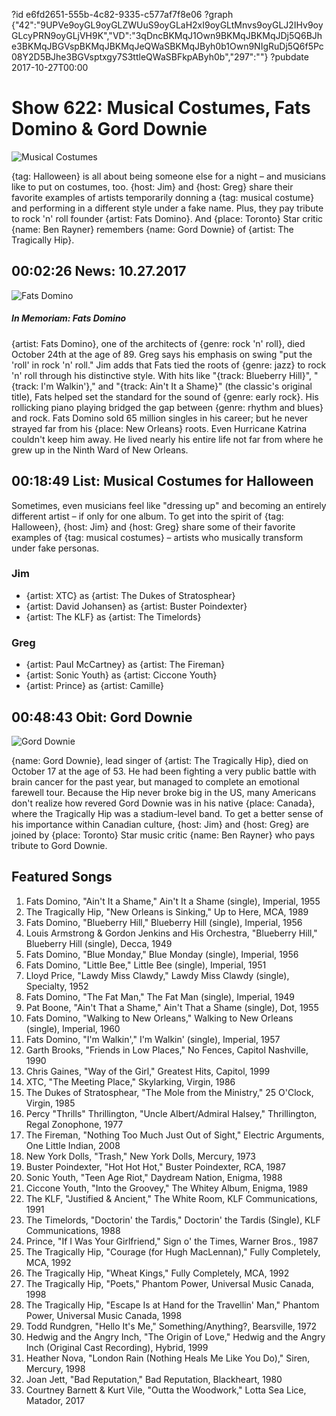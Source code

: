 ?id e6fd2651-555b-4c82-9335-c577af7f8e06
?graph {"42":"9UPVe9oyGL9oyGLZWUuS9oyGLaH2xI9oyGLtMnvs9oyGLJ2IHv9oyGLcyPRN9oyGLjVH9K","VD":"3qDncBKMqJ1Own9BKMqJBKMqJDj5Q6BJhe3BKMqJBGVspBKMqJBKMqJeQWaSBKMqJByh0b1Own9NIgRuDj5Q6f5Pc08Y2D5BJhe3BGVsptxgy7S3ttleQWaSBFkpAByh0b","297":""}
?pubdate 2017-10-27T00:00
# Show 622: Musical Costumes, Fats Domino & Gord Downie
![Musical Costumes](https://static.soundopinions.org/images/2017/musicalcostumes_web.jpg)

{tag: Halloween} is all about being someone else for a night – and musicians like to put on costumes, too. {host: Jim} and {host: Greg} share their favorite examples of artists temporarily donning a {tag: musical costume} and performing in a different style under a fake name. Plus, they pay tribute to rock 'n' roll founder {artist: Fats Domino}. And {place: Toronto} Star critic {name: Ben Rayner} remembers {name: Gord Downie} of {artist: The Tragically Hip}.


##  00:02:26 News: 10.27.2017
![Fats Domino](https://static.soundopinions.org/assets/622/420.jpg)

##### In Memoriam: Fats Domino

{artist: Fats Domino}, one of the architects of {genre: rock 'n' roll}, died October 24th at the age of 89. Greg says his emphasis on swing "put the 'roll' in rock 'n' roll." Jim adds that Fats tied the roots of {genre: jazz} to rock 'n' roll through his distinctive style. With hits like "{track: Blueberry Hill}", "{track: I'm Walkin'}," and "{track: Ain't It a Shame}" (the classic's original title), Fats helped set the standard for the sound of {genre: early rock}. His rollicking piano playing bridged the gap between {genre: rhythm and blues} and rock. Fats Domino sold 65 million singles in his career; but he never strayed far from his {place: New Orleans} roots. Even Hurricane Katrina couldn't keep him away. He lived nearly his entire life not far from where he grew up in the Ninth Ward of New Orleans.

## 00:18:49 List: Musical Costumes for Halloween
Sometimes, even musicians feel like "dressing up" and becoming an entirely different artist – if only for one album. To get into the spirit of {tag: Halloween}, {host: Jim} and {host: Greg} share some of their favorite examples of {tag: musical costumes} – artists who musically transform under fake personas.

### Jim
- {artist: XTC} as {artist: The Dukes of Stratosphear}
- {artist: David Johansen} as {artist: Buster Poindexter}
- {artist: The KLF} as {artist: The Timelords}

### Greg
- {artist: Paul McCartney} as {artist: The Fireman}
- {artist: Sonic Youth} as {artist: Ciccone Youth}
- {artist: Prince} as {artist: Camille}


## 00:48:43 Obit: Gord Downie

![Gord Downie](https://static.soundopinions.org/assets/622/2970.jpg)

{name: Gord Downie}, lead singer of {artist: The Tragically Hip}, died on October 17 at the age of 53. He had been fighting a very public battle with brain cancer for the past year, but managed to complete an emotional farewell tour. Because the Hip never broke big in the US, many Americans don't realize how revered Gord Downie was in his native {place: Canada}, where the Tragically Hip was a stadium-level band. To get a better sense of his importance within Canadian culture, {host: Jim} and {host: Greg} are joined by {place: Toronto} Star music critic {name: Ben Rayner} who pays tribute to Gord Downie.

## Featured Songs


1. Fats Domino, "Ain't It a Shame," Ain't It a Shame (single), Imperial, 1955
1. The Tragically Hip, "New Orleans is Sinking," Up to Here, MCA, 1989
1. Fats Domino, "Blueberry Hill," Blueberry Hill (single), Imperial, 1956
1. Louis Armstrong & Gordon Jenkins and His Orchestra, "Blueberry Hill," Blueberry Hill (single), Decca, 1949
1. Fats Domino, "Blue Monday," Blue Monday (single), Imperial, 1956
1. Fats Domino, "Little Bee," Little Bee (single), Imperial, 1951
1. Lloyd Price, "Lawdy Miss Clawdy," Lawdy Miss Clawdy (single), Specialty, 1952
1. Fats Domino, "The Fat Man," The Fat Man (single), Imperial, 1949
1. Pat Boone, "Ain't That a Shame," Ain't That a Shame (single), Dot, 1955
1. Fats Domino, "Walking to New Orleans," Walking to New Orleans (single), Imperial, 1960
1. Fats Domino, "I'm Walkin'," I'm Walkin' (single), Imperial, 1957
1. Garth Brooks, "Friends in Low Places," No Fences, Capitol Nashville, 1990
1. Chris Gaines, "Way of the Girl," Greatest Hits, Capitol, 1999
1. XTC, "The Meeting Place," Skylarking, Virgin, 1986
1. The Dukes of Stratosphear, "The Mole from the Ministry," 25 O'Clock, Virgin, 1985
1. Percy "Thrills" Thrillington, "Uncle Albert/Admiral Halsey," Thrillington, Regal Zonophone, 1977
1. The Fireman, "Nothing Too Much Just Out of Sight," Electric Arguments, One Little Indian, 2008
1. New York Dolls, "Trash," New York Dolls, Mercury, 1973
1. Buster Poindexter, "Hot Hot Hot," Buster Poindexter, RCA, 1987
1. Sonic Youth, "Teen Age Riot," Daydream Nation, Enigma, 1988
1. Ciccone Youth, "Into the Groovey," The Whitey Album, Enigma, 1989
1. The KLF, "Justified & Ancient," The White Room, KLF Communications, 1991
1. The Timelords, "Doctorin' the Tardis," Doctorin' the Tardis (Single), KLF Communications, 1988
1. Prince, "If I Was Your Girlfriend," Sign o' the Times, Warner Bros., 1987
1. The Tragically Hip, "Courage (for Hugh MacLennan)," Fully Completely, MCA, 1992
1. The Tragically Hip, "Wheat Kings," Fully Completely, MCA, 1992
1. The Tragically Hip, "Poets," Phantom Power, Universal Music Canada, 1998
1. The Tragically Hip, "Escape Is at Hand for the Travellin' Man," Phantom Power, Universal Music Canada, 1998
1. Todd Rundgren, "Hello It's Me," Something/Anything?, Bearsville, 1972
1. Hedwig and the Angry Inch, "The Origin of Love," Hedwig and the Angry Inch (Original Cast Recording), Hybrid, 1999
1. Heather Nova, "London Rain (Nothing Heals Me Like You Do)," Siren, Mercury, 1998
1. Joan Jett, "Bad Reputation," Bad Reputation, Blackheart, 1980
1. Courtney Barnett & Kurt Vile, "Outta the Woodwork," Lotta Sea Lice, Matador, 2017